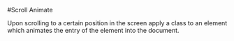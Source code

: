 #Scroll Animate

Upon scrolling to a certain position in the screen apply a class to an element which animates the entry of the element into the document.